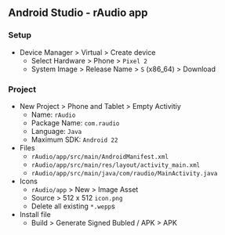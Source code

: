 ## Android Studio - rAudio app

### Setup
- Device Manager > Virtual > Create device
	- Select Hardware > Phone > `Pixel 2`
	- System Image > Release Name > `S` (x86_64) > Download

### Project
- New Project > Phone and Tablet > Empty Activitiy
	- Name: `rAudio`
	- Package Name: `com.raudio`
	- Language: `Java`
	- Maximum SDK: `Android 22`
- Files
	- `rAudio/app/src/main/AndroidManifest.xml`
	- `rAudio/app/src/main/res/layout/activity_main.xml`
	- `rAudio/app/src/main/java/com/raudio/MainActivity.java`
- Icons
	- `rAudio/app` > New > Image Asset
	- Source > 512 x 512 `icon.png`
	- Delete all existing `*.wepp`s
- Install file
	- Build > Generate Signed Bubled / APK > APK
